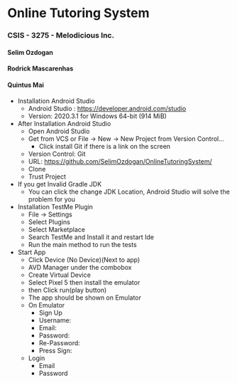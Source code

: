 # Online Tutoring System

### CSIS - 3275 - Melodicious Inc.
#### Selim Ozdogan
#### Rodrick Mascarenhas
#### Quintus Mai


- Installation Android Studio
  - Android Studio : https://developer.android.com/studio
  - Version: 2020.3.1 for Windows 64-bit (914 MiB)
- After Installation Android Studio
  - Open Android Studio
  - Get from VCS  or File -> New -> New Project from Version Control...
    -	Click install Git if there is a link on the screen
  -	Version Control: Git
  -	URL: https://github.com/SelimOzdogan/OnlineTutoringSystem/
  -	Clone
  -	Trust Project
- If you get Invalid Gradle JDK
  - You can click the change JDK Location, Android Studio will solve the problem for you
- Installation TestMe Plugin
  - File -> Settings
  - Select Plugins
  - Select Marketplace
  - Search TestMe and Install it and restart Ide
  - Run the main method to run the tests
- Start App
  - Click Device (No Device)(Next to app)
  - AVD Manager under the combobox
  - Create Virtual Device
  - Select Pixel 5 then install the emulator
  - then Click run(play button)
  - The app should be shown on Emulator
  - On Emulator
    - Sign Up
    - Username:
    - Email:
    -	Password:
    -	Re-Password:
    -	Press Sign:
  -	Login
    -	Email
    -	Password

